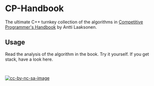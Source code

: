 # CP-Handbook

The ultimate C++ turnkey collection of the algorithms in
[Competitive Programmer's Handbook] by Antti Laaksonen.

## Usage

Read the analysis of the algorithm in the book. Try it yourself. If you get
stack, have a look here.

<br>

[![cc-by-nc-sa-image]][cc-by-nc-sa]

<!--
## License

[CC BY-NC-SA 4.0][cc-by-nc-sa] -->

<!-- [![CC BY-NC-SA 4.0][cc-by-nc-sa-shield]][cc-by-nc-sa] -->

<!-- [Creative Commons Attribution-NonCommercial-ShareAlike 4.0 International License][cc-by-nc-sa]. -->

[Competitive Programmer's Handbook]: https://github.com/pllk/cphb
[cc-by-nc-sa]: http://creativecommons.org/licenses/by-nc-sa/4.0/
[cc-by-nc-sa-image]: https://licensebuttons.net/l/by-nc-sa/4.0/88x31.png
[cc-by-nc-sa-shield]: https://img.shields.io/badge/License-CC%20BY--NC--SA%204.0-blue.svg
